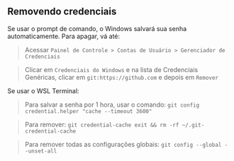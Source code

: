 Removendo credenciais
---
Se usar o prompt de comando, o Windows salvará sua senha automaticamente. Para apagar, vá até:

> Acessar `Painel de Controle > Contas de Usuário > Gerenciador de Credenciais`

> Clicar em `Credenciais do Windows` e na lista de Credenciais Genéricas, clicar em `git:https://github.com` e depois em `Remover`

Se usar o WSL Terminal:

> Para salvar a senha por 1 hora, usar o comando: 
`git config credential.helper "cache --timeout 3600"`

> Para remover: 
`git credential-cache exit && rm -rf ~/.git-credential-cache`

> Para remover todas as configurações globais:
`git config --global --unset-all`